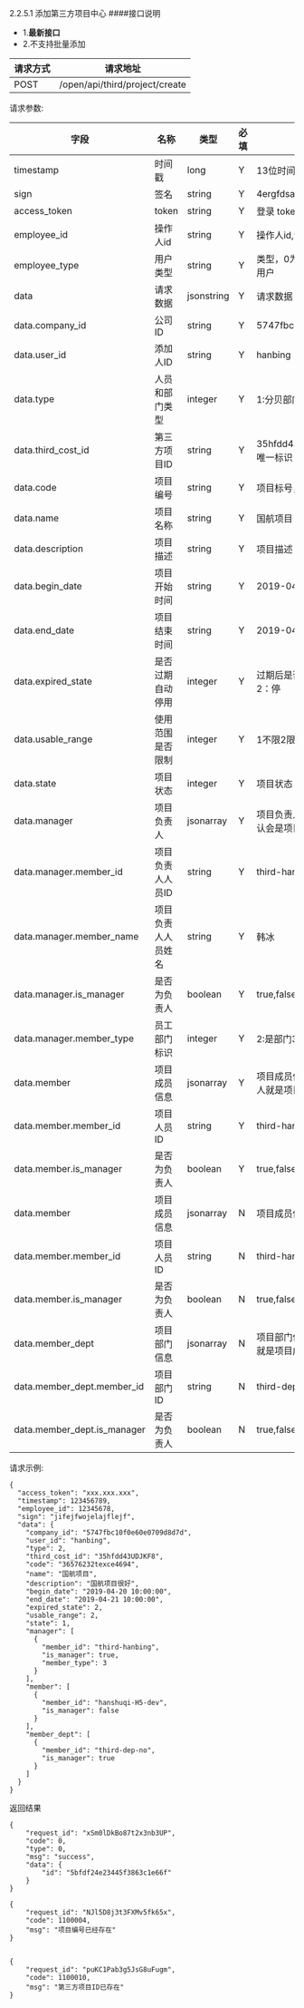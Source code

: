 2.2.5.1 添加第三方项目中心
####接口说明
- 1.**最新接口**
- 2.不支持批量添加


请求方式|请求地址
----|---
POST|/open/api/third/project/create


请求参数:

字段|名称|类型|必填|描述
-----|-----|----|----|----
timestamp|时间戳 |long |Y|13位时间戳
sign|签名 |string |Y|4ergfdsawesf
access\_token|token | string |Y|登录 token
employee\_id| 操作人id|string |Y|操作人id,调用接口人 id
employee\_type| 用户类型|string|Y|类型，0为分贝用户，1为第三方用户
data |请求数据| jsonstring |Y|请求数据
data.company_id|公司ID|string|Y|5747fbc10f0e60e0709d8d7d
data.user_id|添加人ID|string |Y|hanbing
data.type|人员和部门类型| integer |Y|1:分贝部门ID;  2:第三方ID
data.third_cost_id|第三方项目ID| string |Y|35hfdd43UDJKF8 不可重复，唯一标识
data.code|项目编号| string |Y|项目标号，不可重复
data.name|项目名称|string |Y|国航项目
data.description|项目描述| string |Y|项目描述
data.begin_date|项目开始时间| string |Y|2019-04-20 10:00:00
data.end_date|项目结束时间| string |Y|2019-04-21 10:00:00
data.expired_state|是否过期自动停用| integer |Y|过期后是否自动停用 1：不停用 2：停
data.usable_range|使用范围是否限制|integer |Y| 1不限2限制
data.state|项目状态| integer |Y|项目状态  1启用 0停用
data.manager|项目负责人| jsonarray |Y|项目负责人信息，项目负责人默认会是项目成员
data.manager.member_id|项目负责人人员ID| string |Y|third-hanbing
data.manager.member_name|项目负责人人员姓名| string |Y|韩冰
data.manager.is_manager|是否为负责人| boolean |Y|true,false
data.manager.member_type|员工部门标识| integer |Y|2:是部门3:是员工
data.member|项目成员信息| jsonarray |Y|项目成员信息，不填写项目负责人就是项目成员
data.member.member_id|项目人员ID| string |Y|third-hanbing
data.member.is_manager|是否为负责人| boolean |Y|true,false
data.member|项目成员信息| jsonarray |N|项目成员信息
data.member.member_id|项目人员ID| string |N|third-hanbing
data.member.is_manager|是否为负责人| boolean |N|true,false
data.member_dept|项目部门信息| jsonarray |N|项目部门信息 不填写项目负责人就是项目成员
data.member_dept.member_id|项目部门ID| string |N|third-dep-no
data.member_dept.is_manager|是否为负责人| boolean |N|true,false




 请求示例:
 
 ```
{
  "access_token": "xxx.xxx.xxx",
  "timestamp": 123456789,
  "employee_id": 12345678,
  "sign": "jifejfwojelajflejf",
  "data": {
    "company_id": "5747fbc10f0e60e0709d8d7d",
    "user_id": "hanbing",
    "type": 2,
    "third_cost_id": "35hfdd43UDJKF8",
    "code": "36576232texce4694",
    "name": "国航项目",
    "description": "国航项目很好",
    "begin_date": "2019-04-20 10:00:00",
    "end_date": "2019-04-21 10:00:00",
    "expired_state": 2,
    "usable_range": 2,
    "state": 1,
    "manager": [
      {
        "member_id": "third-hanbing",
        "is_manager": true,
        "member_type": 3
      }
    ],
    "member": [
      {
        "member_id": "hanshuqi-H5-dev",
        "is_manager": false
      }
    ],
    "member_dept": [
      {
        "member_id": "third-dep-no",
        "is_manager": true
      }
    ]
  }
}
```

返回结果

```
{
    "request_id": "xSm0lDkBo87t2x3nb3UP",
    "code": 0,
    "type": 0,
    "msg": "success",
    "data": {
        "id": "5bfdf24e23445f3863c1e66f"
    }
}

{
    "request_id": "NJl5D8j3t3FXMv5fk65x",
    "code": 1100004,
    "msg": "项目编号已经存在"
}


{
    "request_id": "puKC1Pab3g5JsG8uFugm",
    "code": 1100010,
    "msg": "第三方项目ID已存在"
}

```
